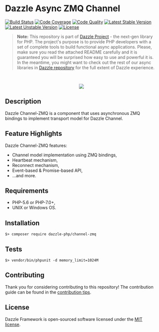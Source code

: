 # Dazzle Async ZMQ Channel

[![Build Status](https://travis-ci.org/dazzle-php/channel-zmq.svg)](https://travis-ci.org/dazzle-php/channel-zmq)
[![Code Coverage](https://scrutinizer-ci.com/g/dazzle-php/channel-zmq/badges/coverage.png?b=master)](https://scrutinizer-ci.com/g/dazzle-php/channel-zmq/?branch=master)
[![Code Quality](https://scrutinizer-ci.com/g/dazzle-php/channel-zmq/badges/quality-score.png?b=master)](https://scrutinizer-ci.com/g/dazzle-php/channel-zmq/?branch=master)
[![Latest Stable Version](https://poser.pugx.org/dazzle-php/channel-zmq/v/stable)](https://packagist.org/packages/dazzle-php/channel-zmq) 
[![Latest Unstable Version](https://poser.pugx.org/dazzle-php/channel-zmq/v/unstable)](https://packagist.org/packages/dazzle-php/channel-zmq) 
[![License](https://poser.pugx.org/dazzle-php/channel-zmq/license)](https://packagist.org/packages/dazzle-php/channel-zmq/license)

> **Note:** This repository is part of [Dazzle Project](https://github.com/dazzle-php/dazzle) - the next-gen library for PHP. The project's purpose is to provide PHP developers with a set of complete tools to build functional async applications. Please, make sure you read the attached README carefully and it is guaranteed you will be surprised how easy to use and powerful it is. In the meantime, you might want to check out the rest of our async libraries in [Dazzle repository](https://github.com/dazzle-php) for the full extent of Dazzle experience.

<br>
<p align="center">
<img src="https://avatars0.githubusercontent.com/u/29509136?v=3&s=150" />
</p>

## Description

Dazzle Channel-ZMQ is a component that uses asynchronous ZMQ bindings to implement transport model for Dazzle Channel.

## Feature Highlights

Dazzle Channel-ZMQ features:

* Channel model implementation using ZMQ bindings,
* Heartbeat mechanism,
* Reconnect mechanism,
* Event-based & Promise-based API,
* ...and more.

## Requirements

* PHP-5.6 or PHP-7.0+,
* UNIX or Windows OS.

## Installation

```
$> composer require dazzle-php/channel-zmq
```

## Tests

```
$> vendor/bin/phpunit -d memory_limit=1024M
```

## Contributing

Thank you for considering contributing to this repository! The contribution guide can be found in the [contribution tips][1].

## License

Dazzle Framework is open-sourced software licensed under the [MIT license][2].

[1]: https://github.com/dazzle-php/channel-zmq/blob/master/CONTRIBUTING.md
[2]: http://opensource.org/licenses/MIT
